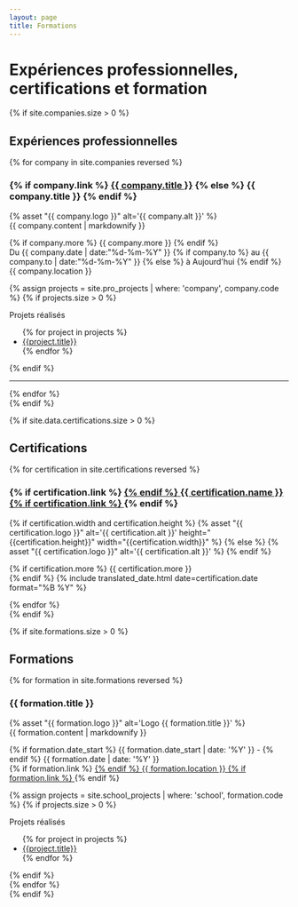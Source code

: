 ```yaml
---
layout: page
title: Formations
---
```


# Expériences professionnelles, certifications et formation

{% if site.companies.size > 0 %}
<section class="list">
    <h2>Expériences professionnelles</h2>
    {% for company in site.companies reversed %}
            <div class="item">
                <h3 class="title">
                    {% if company.link %}
                        <a class="url" href="{{ company.link }}">{{ company.title }}</a>
                    {% else %}
                        {{ company.title }}
                    {% endif %}
                </h3>
                <aside>
                {% asset "{{ company.logo }}" alt='{{ company.alt }}' %}
                <!-- {% asset "{{ company.logo }}" alt='{{ company.alt }}' height="{{company.height}}" width="{{company.width}}" %} -->
                </aside>
                {{ company.content | markdownify }}
                <p>
                    {% if company.more %} {{ company.more }} {% endif %} 
                    <br/>
                    Du {{ company.date | date:"%d-%m-%Y" }} 
                    {% if company.to %}
                        au {{ company.to | date:"%d-%m-%Y" }}
                    {% else %}
                        à Aujourd'hui
                    {% endif %}
                    <br/>
                    {{ company.location }}
                </p>
                {% assign projects = site.pro_projects | where: 'company', company.code %}
                {% if projects.size > 0 %}
                <p>Projets réalisés</p>
                <ul class="post-tags">
                    {% for project in projects %}
                        <li><a href="{{site.url}}{{project.url}}">{{project.title}}</a></li>
                    {% endfor %}
                </ul>
                {% endif %}
            </div>
            <hr/>
    {% endfor %}
</section>
{% endif %}

{% if site.data.certifications.size > 0 %}
<section class="list">
    <h2>Certifications</h2>
    {% for certification in site.certifications reversed %}
            <div class="item">
                <h3 class="title">
                    {% if certification.link %}
                        <a class="url" href="{{ certification.link }}">  
                    {% endif %}
                    {{ certification.name }}
                    {% if certification.link %}
                        </a>
                    {% endif %}
                </h3>
                <aside>
                {% if certification.width and certification.height %}
                    {% asset "{{ certification.logo }}" alt='{{ certification.alt }}' height="{{certification.height}}" width="{{certification.width}}" %}
                {% else %}
                    {% asset "{{ certification.logo }}" alt='{{ certification.alt }}' %}
                {% endif %}
                </aside>
                <p>
                    {% if certification.more %} {{ certification.more }} <br/>{% endif %}
                    {% include translated_date.html date=certification.date format="%B %Y" %}
                </p>
            </div>
    {% endfor %}
</section>
{% endif %}

{% if site.formations.size > 0 %}
<section class="list">
    <h2>Formations</h2>
    {% for formation in site.formations reversed %}
            <div class="item">
                <h3 class="title">{{ formation.title }}</h3>
                <aside>
                <!-- {% asset "{{ formation.logo }}" alt='Logo {{ formation.title }}' height="60" width="60" %} -->
                {% asset "{{ formation.logo }}" alt='Logo {{ formation.title }}' %}
                </aside>
                {{ formation.content | markdownify }}
                <p>
                    {% if formation.date_start %} 
                        {{ formation.date_start | date: '%Y' }} -
                    {% endif %}
                    {{ formation.date | date: '%Y' }}
                    <br>
                    {% if formation.link %}
                        <a class="url" href="{{ formation.link }}">  
                    {% endif %}
                    {{ formation.location }}
                    {% if formation.link %}
                        </a>
                    {% endif %}
                </p>
                {% assign projects = site.school_projects | where: 'school', formation.code %}
                {% if projects.size > 0 %}
                <p>Projets réalisés</p>
                <ul class="post-tags">
                    {% for project in projects %}
                        <li><a href="{{site.url}}{{project.url}}">{{project.title}}</a></li>
                    {% endfor %}
                </ul>
                {% endif %}
            </div>
    {% endfor %}
</section>
{% endif %}
